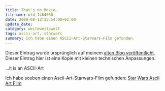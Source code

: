 ```yaml
---
title: That's no Movie…
filename: old_1464060
date: 2009-08-12T15:54:00+02:00
update_date:
category: weiteweitewelt
tags: ascii-art, starwars
summary: Ich habe einen ASCII-Art-Starwars-Film gefunden.
---
```

Dieser Eintrag wurde ursprünglich auf meinem [alten Blog veröffentlicht](https://stu.blogger.de/stories/1464060/). Dieser Eintrag hier ist eine Kopie mit kleinen technischen Anpassungen.

…it is an ASCII-Art

Ich habe soeben einen Ascii-Art-Starwars-Film gefunden:
[Star Wars Ascii Art Film](telnet://towel.blinkenlights.nl)
